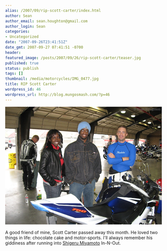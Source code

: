 ```yaml
---
alias: /2007/09/rip-scott-carter/index.html
author: Sean
author_email: sean.houghton@gmail.com
author_login: Sean
categories:
- Uncategorized
date: "2007-09-26T23:41:51Z"
date_gmt: 2007-09-27 07:41:51 -0700
header:
featured_image: /posts/2007/09/26/rip-scott-carter/teaser.jpg
published: true
status: publish
tags: []
thumbnail: /media/motorcycles/IMG_0477.jpg
title: RIP Scott Carter
wordpress_id: 46
wordpress_url: http://blog.mungosmash.com/?p=46
---
```


![](IMG_0477.jpg)

A good friend of mine, Scott Carter passed away this month.  He loved two things in life: chocolate cake and motor-sports.  I'll always remember his giddiness after running into [Shigeru Miyamoto](http://en.wikipedia.org/wiki/Shigeru_Miyamoto) In-N-Out.

